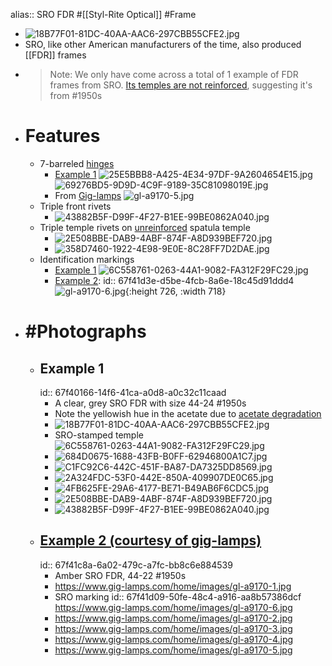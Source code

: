 alias:: SRO FDR
#[[Styl-Rite Optical]] #Frame

- ![18B77F01-81DC-40AA-AAC6-297CBB55CFE2.jpg](../assets/18B77F01-81DC-40AA-AAC6-297CBB55CFE2_1744104095852_0.jpg)
- SRO, like other American manufacturers of the time, also produced [[FDR]] frames
- > Note: We only have come across a total of 1 example of FDR frames from SRO. [Its temples are not reinforced]([[Reinforcement]]), suggesting it's from #1950s
- # Features
	- 7-barreled [hinges]([[Hinge]])
		- [Example 1](((67f40166-14f6-41ca-a0d8-a0c32c11caad)))
		  ![25E5BBB8-A425-4E34-97DF-9A2604654E15.jpg](../assets/25E5BBB8-A425-4E34-97DF-9A2604654E15_1744045185516_0.jpg)
		  ![69276BD5-9D9D-4C9F-9189-35C81098019E.jpg](../assets/69276BD5-9D9D-4C9F-9189-35C81098019E_1744045113941_0.jpg)
		- From [Gig-lamps](https://www.gig-lamps.com/home/1950s-styl-rite-optics-fdr-amber-made-in-usa-size-44-22-%E3%82%A2%E3%83%A1%E3%83%AA%E3%82%AB%E8%A3%BD-sro-%E8%8A%AF%E3%81%AA%E3%81%97%E3%83%86%E3%83%B3%E3%83%97%E3%83%AB-fdr/)
		  ![gl-a9170-5.jpg](../assets/gl-a9170-5_1744103934284_0.jpg)
	- Triple front rivets
		- ![43882B5F-D99F-4F27-B1EE-99BE0862A040.jpg](../assets/43882B5F-D99F-4F27-B1EE-99BE0862A040_1744045154352_0.jpg)
	- Triple temple rivets on [unreinforced]([[Reinforcement]]) spatula temple
		- ![2E508BBE-DAB9-4ABF-874F-A8D939BEF720.jpg](../assets/2E508BBE-DAB9-4ABF-874F-A8D939BEF720_1744045212770_0.jpg)
		- ![358D7460-1922-4E98-9E0E-8C28FF7D2DAE.jpg](../assets/358D7460-1922-4E98-9E0E-8C28FF7D2DAE_1744045239047_0.jpg)
	- Identification markings
		- [Example 1](((67f40166-14f6-41ca-a0d8-a0c32c11caad)))
		  ![6C558761-0263-44A1-9082-FA312F29FC29.jpg](../assets/6C558761-0263-44A1-9082-FA312F29FC29_1744046006243_0.jpg)
		- [Example 2](((67f41c8a-6a02-479c-a7fc-bb8c6e884539))):
		  id:: 67f41d3e-d5be-4fcb-8a6e-18c45d91ddd4
		  ![gl-a9170-6.jpg](../assets/gl-a9170-6_1744051532392_0.jpg){:height 726, :width 718}
- # #Photographs
	- ## Example 1
	  id:: 67f40166-14f6-41ca-a0d8-a0c32c11caad
		- A clear, grey SRO FDR with size 44-24 #1950s
		- Note the yellowish hue in the acetate due to [acetate degradation]([[Acetate]])
		- ![18B77F01-81DC-40AA-AAC6-297CBB55CFE2.jpg](../assets/18B77F01-81DC-40AA-AAC6-297CBB55CFE2_1744044714745_0.jpg)
		- SRO-stamped temple
		  ![6C558761-0263-44A1-9082-FA312F29FC29.jpg](../assets/6C558761-0263-44A1-9082-FA312F29FC29_1744044806790_0.jpg)
		- ![684D0675-1688-43FB-B0FF-62946800A1C7.jpg](../assets/684D0675-1688-43FB-B0FF-62946800A1C7_1744044990602_0.jpg)
		- ![C1FC92C6-442C-451F-BA87-DA7325DD8569.jpg](../assets/C1FC92C6-442C-451F-BA87-DA7325DD8569_1744141847711_0.jpg)
		- ![2A324FDC-53F0-442E-850A-409907DE0C65.jpg](../assets/2A324FDC-53F0-442E-850A-409907DE0C65_1744044727849_0.jpg)
		- ![4FB625FE-29A6-4177-BE71-B49AB6F6CDC5.jpg](../assets/4FB625FE-29A6-4177-BE71-B49AB6F6CDC5_1744044742417_0.jpg)
		- ![2E508BBE-DAB9-4ABF-874F-A8D939BEF720.jpg](../assets/2E508BBE-DAB9-4ABF-874F-A8D939BEF720_1744050804678_0.jpg)
		- ![43882B5F-D99F-4F27-B1EE-99BE0862A040.jpg](../assets/43882B5F-D99F-4F27-B1EE-99BE0862A040_1744045017610_0.jpg)
	- ## [Example 2 (courtesy of gig-lamps)](https://www.gig-lamps.com/home/1950s-styl-rite-optics-fdr-amber-made-in-usa-size-44-22-%E3%82%A2%E3%83%A1%E3%83%AA%E3%82%AB%E8%A3%BD-sro-%E8%8A%AF%E3%81%AA%E3%81%97%E3%83%86%E3%83%B3%E3%83%97%E3%83%AB-fdr/)
	  id:: 67f41c8a-6a02-479c-a7fc-bb8c6e884539
		- Amber SRO FDR, 44-22 #1950s
		- https://www.gig-lamps.com/home/images/gl-a9170-1.jpg
		- SRO marking
		  id:: 67f41d09-50fe-48c4-a916-aa8b57386dcf
		  https://www.gig-lamps.com/home/images/gl-a9170-6.jpg
		- https://www.gig-lamps.com/home/images/gl-a9170-2.jpg
		- https://www.gig-lamps.com/home/images/gl-a9170-3.jpg
		- https://www.gig-lamps.com/home/images/gl-a9170-4.jpg
		- https://www.gig-lamps.com/home/images/gl-a9170-5.jpg